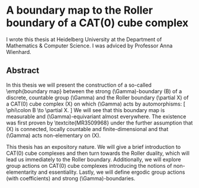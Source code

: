 A boundary map to the Roller boundary of a CAT(0) cube complex
====================================================================

I wrote this thesis at Heidelberg University at the Department of Mathematics & Computer Science. I was adviced by Professor Anna Wienhard. 

Abstract
---------

In this thesis we will present the construction of a so-called \emph{boundary map} between the strong \(\Gamma\)-boundary \(B\) of a discrete, countable group \(\Gamma\) and the Roller boundary \(\partial X\) of a CAT(0) cube complex \(X\) on which \(\Gamma\) acts by automorphisms:
\[
  \phi\colon B \to \partial X.
\]
We will see that this boundary map is measurable and \(\Gamma\)-equivariant almost everywhere. The existence was first proven by \textcite{MR3509968} under the further assumption that \(X\) is connected, locally countable and finite-dimensional and that \(\Gamma\) acts non-elementary on \(X\). 

This thesis has an expository nature. We will give a brief introduction to CAT(0) cube complexes and then turn towards the Roller duality, which will lead us immediately to the Roller boundary. Additionally, we will explore group actions on CAT(0) cube complexes introducing the notions of non-elementarity and essentiality. Lastly, we will define ergodic group actions (with coefficients) and strong \(\Gamma\)-boundaries.


